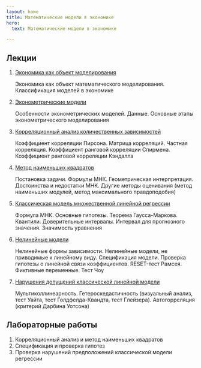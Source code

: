 ```yaml
---
layout: home
title: Математические модели в экономике
hero:
  text: Математические модели в экономике

---
```


## Лекции

1. [Экономика как объект моделирования](./2025/lectures/01/)
   <p class="subtext">Экономика как объект математического моделирования. Классификация моделей в экономике</p>
2. [Эконометрические модели](./2025/lectures/02/)
   <p class="subtext">Особенности эконометрических моделей. Данные. Основные этапы эконометрического моделирования</p>
3. [Корреляционный анализ количественных зависимостей](./2025/lectures/03/)
   <p class="subtext">Коэффициент корреляции Пирсона. Матрица корреляций. Частная корреляция. Коэффициент ранговой корреляции Спирмена. Коэффициент ранговой корреляции Кэндалла</p>
4. [Метод наименьших квадратов](./2025/lectures/04/)
   <p class="subtext">Постановка задачи. Формулы МНК. Геометрическая интерпретация. Достоинства и недостатки МНК. Другие методы оценивания (метод наименьших модулей, метод максимального правдоподобия)</p>
5. [Классическая модель множественной линейной регрессии](./2025/lectures/05/)
   <p class="subtext">Формула МНК. Основные гипотезы. Теорема Гаусса-Маркова. Квантили. Доверительные интервалы. Интервал для прогнозного значения. Значимость уравнения</p>
6. [Нелинейные модели](./2025/lectures/06/)
   <p class="subtext">Нелинейные формы зависимости. Нелинейные модели, не приводимые к линейному виду. Спецификация модели. Проверка гипотезы о линейной связи коэффициентов. RESET-тест Рамсея. Фиктивные переменные. Тест Чоу</p>
7. [Нарушения допущений классической линейной модели](./2025/lectures/07/)
   <p class="subtext">Мультиколлинеарность. Гетероскедастичность (визуальный анализ, тест Уайта, тест Голдфелда-Квандта, тест Глейзера). Автогорреляция (критерий Дарбина Уотсона)</p>

## Лабораторные работы

1. Корреляционный анализ и метод наименьших квадратов
2. Спецификация и проверка гипотез
3. Проверка нарушений предположений классической модели регрессии

<!--## Сессия

*Информация о сессии появится в будущем.*-->